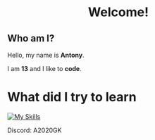 <h1 align="center">Welcome!</h1>

## Who am I?

Hello, my name is **Antony**.

I am **13** and I like to **code**.

# What did I try to learn

[![My Skills](https://skillicons.dev/icons?i=html,css,js,php,vscode,discord,webpack,ruby,python,c,cpp,github,git,arduino,markdown,linux)](https://skillicons.dev)

Discord: A2020GK

